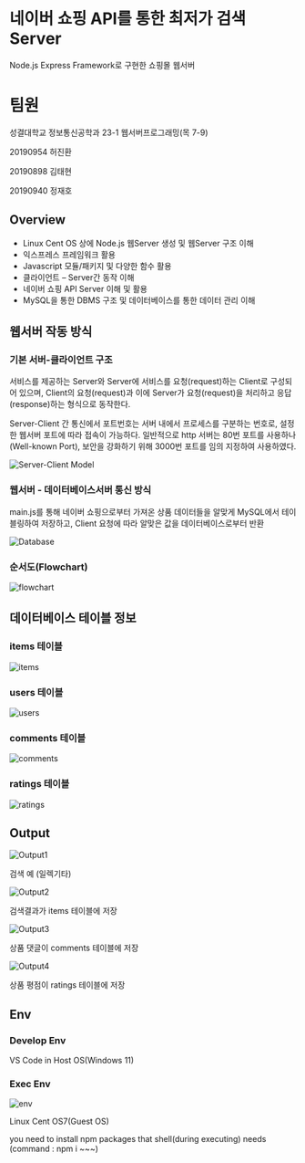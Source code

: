 # 네이버 쇼핑 API를 통한 최저가 검색 Server
Node.js Express Framework로 구현한 쇼핑몰 웹서버

# 팀원
성결대학교 정보통신공학과 23-1 웹서버프로그래밍(목 7-9)

20190954 허진환

20190898 김태현

20190940 정재호

## Overview
 - Linux Cent OS 상에 Node.js 웹Server 생성 및 웹Server 구조 이해
 - 익스프레스 프레임워크 활용
 - Javascript 모듈/패키지 및 다양한 함수 활용
 - 클라이언트 – Server간 동작 이해
 - 네이버 쇼핑 API Server 이해 및 활용
 - MySQL을 통한 DBMS 구조 및 데이터베이스를 통한 데이터 관리 이해


## 웹서버 작동 방식

### 기본 서버-클라이언트 구조
서비스를 제공하는 Server와 Server에 서비스를 요청(request)하는 Client로 구성되어 있으며, Client의 요청(request)과 이에 Server가 요청(request)을 처리하고 응답(response)하는 형식으로 동작한다.

Server-Client 간 통신에서 포트번호는 서버 내에서 프로세스를 구분하는 번호로, 설정한 웹서버 포트에 따라 접속이 가능하다. 일반적으로 http 서버는 80번 포트를 사용하나(Well-known Port), 보안을 강화하기 위해 3000번 포트를 임의 지정하여 사용하였다.

![Server-Client Model](/img/block.png?raw=true "Title")

### 웹서버 - 데이터베이스서버 통신 방식
main.js를 통해 네이버 쇼핑으로부터 가져온 상품 데이터들을 알맞게 MySQL에서 테이블링하여 저장하고, Client 요청에 따라 알맞은 값을 데이터베이스로부터 반환

![Database](/img/dbblock.png)

### 순서도(Flowchart)

![flowchart](/img/flowchart.png)

## 데이터베이스 테이블 정보

### items 테이블

![items](/img/idb.png)

### users 테이블

![users](/img/udb.png)

### comments 테이블

![comments](/img/cdb.png)

### ratings 테이블

![ratings](/img/rdb.png)

## Output

![Output1](/img/commentandrating.png)

검색 예 (일렉기타)

![Output2](/img/itemsdb.png)

검색결과가 items 테이블에 저장

![Output3](/img/commentsdb.png)

상품 댓글이 comments 테이블에 저장

![Output4](/img/ratingdb.png)

상품 평점이 ratings 테이블에 저장

## Env

### Develop Env

VS Code in Host OS(Windows 11)

### Exec Env

![env](/img/executingincentos.png)

Linux Cent OS7(Guest OS)

you need to install npm packages that shell(during executing) needs (command : npm i ~~~)